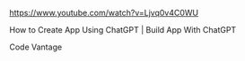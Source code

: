 https://www.youtube.com/watch?v=Ljvq0v4C0WU


How to Create App Using ChatGPT | Build App With ChatGPT


Code Vantage
